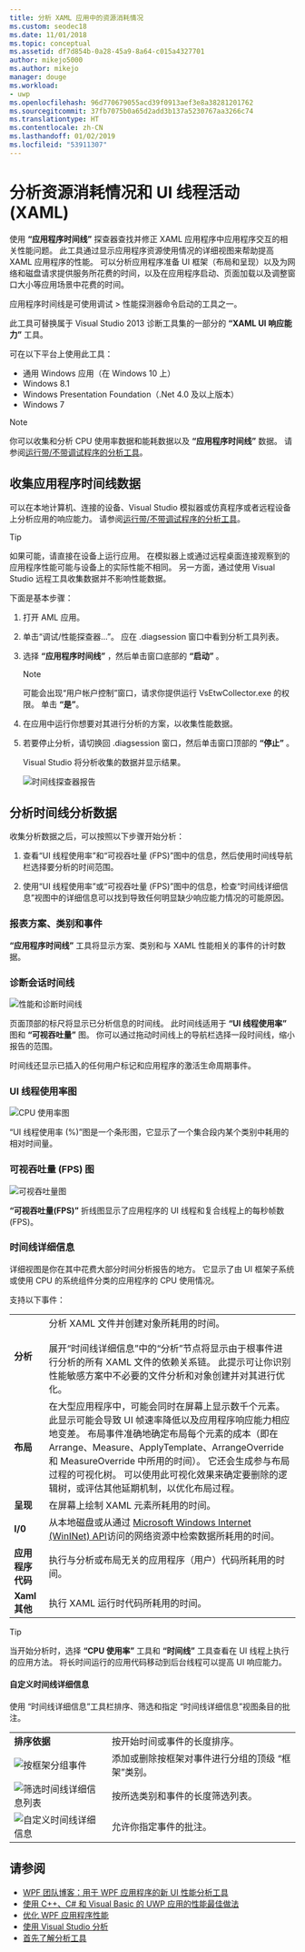 ```yaml
---
title: 分析 XAML 应用中的资源消耗情况
ms.custom: seodec18
ms.date: 11/01/2018
ms.topic: conceptual
ms.assetid: df7d854b-0a28-45a9-8a64-c015a4327701
author: mikejo5000
ms.author: mikejo
manager: douge
ms.workload:
- uwp
ms.openlocfilehash: 96d770679055acd39f0913aef3e8a38281201762
ms.sourcegitcommit: 37fb7075b0a65d2add3b137a5230767aa3266c74
ms.translationtype: HT
ms.contentlocale: zh-CN
ms.lasthandoff: 01/02/2019
ms.locfileid: "53911307"
---
```

# <a name="analyze-resource-consumption-and-ui-thread-activity-xaml"></a>分析资源消耗情况和 UI 线程活动 (XAML)

使用 **“应用程序时间线”** 探查器查找并修正 XAML 应用程序中应用程序交互的相关性能问题。 此工具通过显示应用程序资源使用情况的详细视图来帮助提高 XAML 应用程序的性能。 可以分析应用程序准备 UI 框架（布局和呈现）以及为网络和磁盘请求提供服务所花费的时间，以及在应用程序启动、页面加载以及调整窗口大小等应用场景中花费的时间。

应用程序时间线是可使用调试 > 性能探测器命令启动的工具之一。

此工具可替换属于 Visual Studio 2013 诊断工具集的一部分的 **“XAML UI 响应能力”** 工具。

可在以下平台上使用此工具：

- 通用 Windows 应用（在 Windows 10 上）
- Windows 8.1
- Windows Presentation Foundation（.Net 4.0 及以上版本）
- Windows 7

> [!NOTE]
> 你可以收集和分析 CPU 使用率数据和能耗数据以及 **“应用程序时间线”** 数据。 请参阅[运行带/不带调试程序的分析工具](../profiling/running-profiling-tools-with-or-without-the-debugger.md)。
  
## <a name="collect-application-timeline-data"></a>收集应用程序时间线数据

可以在本地计算机、连接的设备、Visual Studio 模拟器或仿真程序或者远程设备上分析应用的响应能力。 请参阅[运行带/不带调试程序的分析工具](../profiling/running-profiling-tools-with-or-without-the-debugger.md)。

> [!TIP]
> 如果可能，请直接在设备上运行应用。 在模拟器上或通过远程桌面连接观察到的应用程序性能可能与设备上的实际性能不相同。 另一方面，通过使用 Visual Studio 远程工具收集数据并不影响性能数据。  

下面是基本步骤：  

1. 打开 AML 应用。

2. 单击“调试/性能探查器...”。 应在 .diagsession 窗口中看到分析工具列表。

3. 选择 **“应用程序时间线”** ，然后单击窗口底部的 **“启动”** 。

   > [!NOTE]
   > 可能会出现“用户帐户控制”窗口，请求你提供运行 VsEtwCollector.exe 的权限。 单击 **“是”**。

4. 在应用中运行你想要对其进行分析的方案，以收集性能数据。

5. 若要停止分析，请切换回 .diagsession 窗口，然后单击窗口顶部的 **“停止”** 。

   Visual Studio 将分析收集的数据并显示结果。

   ![时间线探查器报告](../profiling/media/timeline_base.png "TIMELINE_Base")

## <a name="analyze-timeline-profiling-data"></a>分析时间线分析数据

收集分析数据之后，可以按照以下步骤开始分析：  
  
1. 查看“UI 线程使用率”和“可视吞吐量 (FPS)”图中的信息，然后使用时间线导航栏选择要分析的时间范围。  
  
2. 使用“UI 线程使用率”或“可视吞吐量 (FPS)”图中的信息，检查“时间线详细信息”视图中的详细信息可以找到导致任何明显缺少响应能力情况的可能原因。
  
### <a name="BKMK_Report_scenarios_categories_and_events"></a> 报表方案、类别和事件  

**“应用程序时间线”** 工具将显示方案、类别和与 XAML 性能相关的事件的计时数据。  

### <a name="BKMK_Diagnostic_session_timeline"></a>诊断会话时间线  

![性能和诊断时间线](../profiling/media/diaghub_timelinewithusermarks.png "DIAGHUB_TimelineWithUserMarks")  

页面顶部的标尺将显示已分析信息的时间线。 此时间线适用于 **“UI 线程使用率”** 图和 **“可视吞吐量”** 图。 你可以通过拖动时间线上的导航栏选择一段时间线，缩小报告的范围。  

时间线还显示已插入的任何用户标记和应用程序的激活生命周期事件。  

### <a name="BKMK_UI_thread_utilization_graph"></a>UI 线程使用率图

![CPU 使用率图](../profiling/media/timeline_cpuutilization.png "TIMELINE_CpuUtilization")  

 “UI 线程使用率 (%)”图是一个条形图，它显示了一个集合段内某个类别中耗用的相对时间量。  

### <a name="BKMK_Visual_throughput_FPS_graph"></a>可视吞吐量 (FPS) 图  

![可视吞吐量图](../profiling/media/timeline_visualthroughput.png "TIMELINE_VisualThroughput")  

**“可视吞吐量(FPS)”** 折线图显示了应用程序的 UI 线程和复合线程上的每秒帧数 (FPS)。  

### <a name="BKMK_Timeline_details_"></a> 时间线详细信息  

详细视图是你在其中花费大部分时间分析报告的地方。 它显示了由 UI 框架子系统或使用 CPU 的系统组件分类的应用程序的 CPU 使用情况。

支持以下事件：  

|||  
|-|-|  
|**分析**|分析 XAML 文件并创建对象所耗用的时间。<br /><br /> 展开“时间线详细信息”中的“分析”节点将显示由于根事件进行分析的所有 XAML 文件的依赖关系链。 此提示可让你识别性能敏感方案中不必要的文件分析和对象创建并对其进行优化。|  
|**布局**|在大型应用程序中，可能会同时在屏幕上显示数千个元素。 此显示可能会导致 UI 帧速率降低以及应用程序响应能力相应地变差。 布局事件准确地确定布局每个元素的成本（即在 Arrange、Measure、ApplyTemplate、ArrangeOverride 和 MeasureOverride 中所用的时间）。 它还会生成参与布局过程的可视化树。 可以使用此可视化效果来确定要删除的逻辑树，或评估其他延期机制，以优化布局过程。|  
|**呈现**|在屏幕上绘制 XAML 元素所耗用的时间。|  
|**I/0**|从本地磁盘或从通过 [Microsoft Windows Internet (WinINet) API](/windows/desktop/WinInet/portal)访问的网络资源中检索数据所耗用的时间。|  
|**应用程序代码**|执行与分析或布局无关的应用程序（用户）代码所耗用的时间。|  
|**Xaml 其他**|执行 XAML 运行时代码所耗用的时间。|  
  
> [!TIP]
> 当开始分析时，选择 **“CPU 使用率”** 工具和 **“时间线”** 工具查看在 UI 线程上执行的应用方法。 将长时间运行的应用代码移动到后台线程可以提高 UI 响应能力。  
  
#### <a name="BKMK_Customizing_Timeline_details_"></a> 自定义时间线详细信息  

使用  “时间线详细信息”工具栏排序、筛选和指定  “时间线详细信息”视图条目的批注。  
  
|||  
|-|-|  
|**排序依据**|按开始时间或事件的长度排序。|  
|![按框架分组事件](../profiling/media/timeline_groupbyframes.png "TIMELINE_GroupByFrames")|添加或删除按框架对事件进行分组的顶级  “框架”类别。|  
|![筛选时间线详细信息列表](../profiling/media/timeline_filter.png "TIMELINE_Filter")|按所选类别和事件的长度筛选列表。|  
|![自定义时间线详细信息](../profiling/media/timeline_viewsettings.png "TIMELINE_ViewSettings")|允许你指定事件的批注。|  
  
## <a name="see-also"></a>请参阅

- [WPF 团队博客：用于 WPF 应用程序的新 UI 性能分析工具](https://blogs.msdn.microsoft.com/wpf/2015/01/16/new-ui-performance-analysis-tool-for-wpf-applications/)  
- [使用 C++、C# 和 Visual Basic 的 UWP 应用的性能最佳做法](/previous-versions/windows/apps/hh750313\(v\=win.10\))
- [优化 WPF 应用程序性能](/dotnet/framework/wpf/advanced/optimizing-wpf-application-performance)  
- [使用 Visual Studio 分析](../profiling/index.md)  
- [首先了解分析工具](../profiling/profiling-feature-tour.md)
